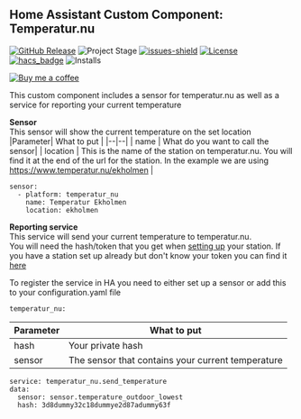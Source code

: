 ## Home Assistant Custom Component: Temperatur.nu

[![GitHub Release][releases-shield]][releases]
![Project Stage][project-stage-shield]
[![issues-shield]](issues)
[![License][license-shield]](LICENSE.md)
[![hacs_badge][hacs-shield]][hacs]
![Installs](https://img.shields.io/badge/dynamic/json?label=Installs&logo=home-assistant&query=%24.temperatur_nu.total&url=https%3A%2F%2Fanalytics.home-assistant.io%2Fcustom_integrations.json)

[![Buy me a coffee][buymeacoffee-shield]][buymeacoffee]

This custom component includes a sensor for temperatur.nu as well as a service for reporting your current temperature

**Sensor**\
This sensor will show the current temperature on the set location
|Parameter| What to put |
|--|--|
| name | What do you want to call the sensor|
| location | This is the name of the station on temperatur.nu. You will find it at the end of the url for the station. In the example we are using https://www.temperatur.nu/ekholmen |
```
sensor:
  - platform: temperatur_nu
    name: Temperatur Ekholmen
    location: ekholmen

```  
**Reporting service**\
This service will send your current temperature to temperatur.nu.\
You will need the hash/token that you get when [setting up](https://www.temperatur.nu/info/rapportera-till-temperatur-nu/) your station. If you have a station set up already but don't know your token you can find it [here](https://www.temperatur.nu/egenadmin)

To register the service in HA you need to either set up a sensor or add this to your configuration.yaml file
```
temperatur_nu:
```

|Parameter| What to put |
|--|--|
| hash | Your private hash |
| sensor | The sensor that contains your current temperature |

```
service: temperatur_nu.send_temperature
data:
  sensor: sensor.temperature_outdoor_lowest
  hash: 3d8dummy32c18dummye2d87adummy63f


```

[releases-shield]: https://img.shields.io/github/release/popeen/Home-Assistant-Custom-Component-Temperatur-Nu.svg
[releases]: https://github.com/popeen/Home-Assistant-Custom-Component-Temperatur-Nu/releases
[project-stage-shield]: https://img.shields.io/badge/project%20stage-ready%20for%20use-green.svg
[issues-shield]: https://img.shields.io/github/issues-raw/popeen/Home-Assistant-Custom-Component-Temperatur-Nu.svg
[license-shield]: https://img.shields.io/github/license/popeen/Home-Assistant-Custom-Component-Temperatur-Nu.svg
[hacs-shield]: https://img.shields.io/badge/HACS-Default-41BDF5.svg
[hacs]: https://github.com/custom-components/hacs
[buymeacoffee-shield]: https://www.buymeacoffee.com/assets/img/guidelines/download-assets-sm-2.svg
[buymeacoffee]: https://www.buymeacoffee.com/popeen
